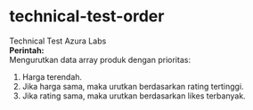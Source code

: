 # technical-test-order
Technical Test Azura Labs
<br/>
<b>Perintah:</b><br/>
Mengurutkan data array produk dengan prioritas:
<ol>
  <li>Harga terendah.</li>
  <li>Jika harga sama, maka urutkan berdasarkan rating tertinggi.</li>
  <li>Jika rating sama, maka urutkan berdasarkan likes terbanyak.</li>
</ol>
